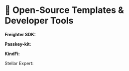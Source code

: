 # 📂 Open-Source Templates & Developer Tools

**Freighter SDK:**

**Passkey-kit:**

**KindFi:**

Stellar Expert:&#x20;
